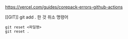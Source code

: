 https://vercel.com/guides/corepack-errors-github-actions


[[GIT]] git add . 한 것 취소 명령어
```
git reset <파일명>
git reset .
```